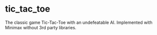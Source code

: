 # tic_tac_toe
The classic game Tic-Tac-Toe with an undefeatable AI. Implemented with Minimax without 3rd party libraries.
